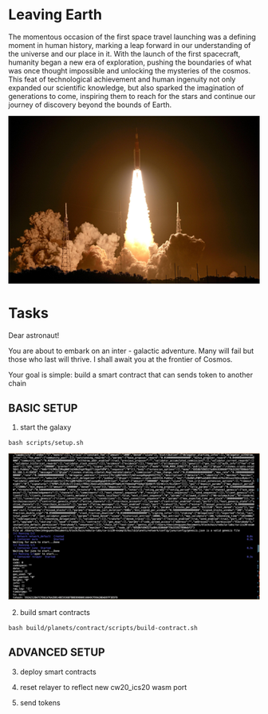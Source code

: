 # Leaving Earth

The momentous occasion of the first space travel launching was a defining moment in human history, marking a leap forward in our understanding of the universe and our place in it. With the launch of the first spacecraft, humanity began a new era of exploration, pushing the boundaries of what was once thought impossible and unlocking the mysteries of the cosmos. This feat of technological achievement and human ingenuity not only expanded our scientific knowledge, but also sparked the imagination of generations to come, inspiring them to reach for the stars and continue our journey of discovery beyond the bounds of Earth.

![space_launch](space_launch.jpeg)

# Tasks

Dear astronaut!

You are about to embark on an inter - galactic adventure. 
Many will fail but those who last will thrive.
I shall await you at the frontier of Cosmos.

Your goal is simple: build a smart contract that can sends token to another chain

## BASIC SETUP

1. start the galaxy

```
bash scripts/setup.sh
```

![success_galaxy](success_galaxy.png)

2. build smart contracts

```
bash build/planets/contract/scripts/build-contract.sh
```

## ADVANCED SETUP

3. deploy smart contracts

4. reset relayer to reflect new cw20_ics20 wasm port

5. send tokens